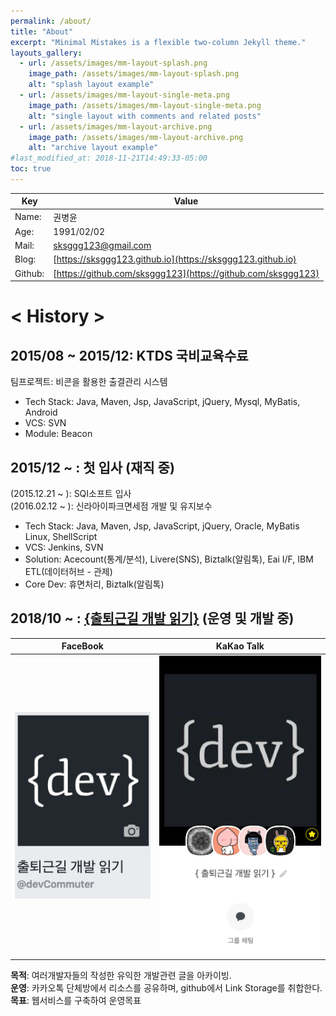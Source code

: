 ```yaml
---
permalink: /about/
title: "About"
excerpt: "Minimal Mistakes is a flexible two-column Jekyll theme."
layouts_gallery:
  - url: /assets/images/mm-layout-splash.png
    image_path: /assets/images/mm-layout-splash.png
    alt: "splash layout example"
  - url: /assets/images/mm-layout-single-meta.png
    image_path: /assets/images/mm-layout-single-meta.png
    alt: "single layout with comments and related posts"
  - url: /assets/images/mm-layout-archive.png
    image_path: /assets/images/mm-layout-archive.png
    alt: "archive layout example"
#last_modified_at: 2018-11-21T14:49:33-05:00
toc: true
---
```


|Key|Value|
|---|-----|
|Name:|   권병윤  |
|Age: |1991/02/02  |
|Mail:| sksggg123@gmail.com  |
|Blog:|[https://sksggg123.github.io](https://sksggg123.github.io)  |
|Github:| [https://github.com/sksggg123](https://github.com/sksggg123)|

# < History >

## 2015/08 ~ 2015/12: KTDS 국비교육수료
팀프로젝트: 비콘을 활용한 출결관리 시스템  
  * Tech Stack: Java, Maven, Jsp, JavaScript, jQuery, Mysql, MyBatis, Android
  * VCS: SVN
  * Module: Beacon

## 2015/12 ~ : 첫 입사 (재직 중)
(2015.12.21 ~ ):  SQI소프트 입사  
(2016.02.12 ~ ): 신라아이파크면세점 개발 및 유지보수    
  * Tech Stack: Java, Maven, Jsp, JavaScript, jQuery, Oracle, MyBatis Linux, ShellScript
  * VCS: Jenkins, SVN
  * Solution: Acecount(통계/분석), Livere(SNS), Biztalk(알림톡), Eai I/F, IBM ETL(데이터허브 - 관제)
  * Core Dev: 휴면처리, Biztalk(알림톡)

## 2018/10 ~ : [{출퇴근길 개발 읽기}](https://www.facebook.com/devCommuter/) (운영 및 개발 중) 

|FaceBook|KaKao Talk|
|--------|----------|
|![facebook](/assets/images/aboutMe/facebook_dev_reading.png)|![kakao](/assets/images/aboutMe/kakao_dev_reading.png)|

**목적**: 여러개발자들의 작성한 유익한 개발관련 글을 아카이빙.  
**운영**: 카카오톡 단체방에서 리소스를 공유하며, github에서 Link Storage를 취합한다.  
**목표**: 웹서비스를 구축하여 운영목표